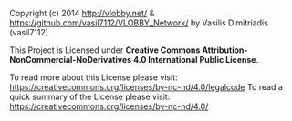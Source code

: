 Copyright (c) 2014 http://vlobby.net/ & https://github.com/vasil7112/VLOBBY_Network/ by Vasilis Dimitriadis (vasil7112)

This Project is Licensed under **Creative Commons Attribution-NonCommercial-NoDerivatives 4.0 International Public License**.

To read more about this License please visit: https://creativecommons.org/licenses/by-nc-nd/4.0/legalcode
To read a quick summary of the License please visit: https://creativecommons.org/licenses/by-nc-nd/4.0/
